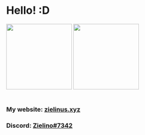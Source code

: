 # Hello! :D

<div>
  <img src="https://github-readme-stats-zielino.vercel.app/api?username=Zielin0&show_icons=true&theme=radical&text_color=EEE&icon_color=ff0d8e&bg_color=00000000&border_color=000000AA" height="175">
  <img src="https://github-readme-stats-zielino.vercel.app/api/top-langs/?username=Zielin0&theme=radical&layout=compact&bg_color=00000000&text_color=EEE&border_color=000000AA"  height="175">
</div>

<br />

<h3>My website: <a href="https://www.zielinus.xyz">zielinus.xyz</a></h3>

<h3>Discord: <a href="https://discord.com/users/691735699350749273">Zielino#7342</a></h3>
